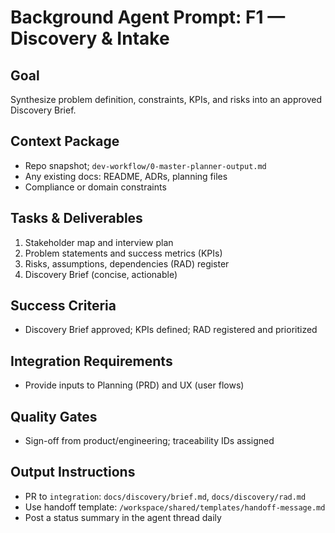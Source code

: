 # Background Agent Prompt: F1 — Discovery & Intake

## Goal
Synthesize problem definition, constraints, KPIs, and risks into an approved Discovery Brief.

## Context Package
- Repo snapshot; `dev-workflow/0-master-planner-output.md`
- Any existing docs: README, ADRs, planning files
- Compliance or domain constraints

## Tasks & Deliverables
1. Stakeholder map and interview plan
2. Problem statements and success metrics (KPIs)
3. Risks, assumptions, dependencies (RAD) register
4. Discovery Brief (concise, actionable)

## Success Criteria
- Discovery Brief approved; KPIs defined; RAD registered and prioritized

## Integration Requirements
- Provide inputs to Planning (PRD) and UX (user flows)

## Quality Gates
- Sign-off from product/engineering; traceability IDs assigned

## Output Instructions
- PR to `integration`: `docs/discovery/brief.md`, `docs/discovery/rad.md`
- Use handoff template: `/workspace/shared/templates/handoff-message.md`
- Post a status summary in the agent thread daily
